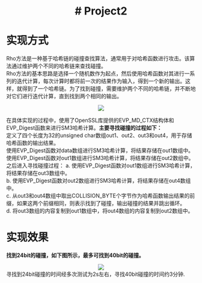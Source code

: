  # <center> # Project2 </center>

# 实现方式
Rho方法是一种基于哈希链的碰撞查找算法，通常用于对哈希函数进行攻击。该算法通过维护两个不同的哈希链来查找碰撞。  
Rho方法的基本思路是选择一个随机数作为起点，然后使用哈希函数对其进行一系列的迭代计算，每次计算时都将前一次的结果作为输入，得到一个新的输出。这样，就得到了一个哈希链。为了找到碰撞，需要维护两个不同的哈希链，并不断地对它们进行迭代计算，直到找到两个相同的输出。  
<div align="center">
  <img src="https://github.com/Ljm200301/ljm/blob/main/pictures/rho.png">
</div>

在具体实现的过程中，使用了OpenSSL库提供的EVP_MD_CTX结构体和EVP_Digest函数来进行SM3哈希计算。**主要寻找碰撞的过程如下：**  
定义了四个长度为32的unsigned char数组out1、out2、out3和out4，用于存储哈希函数的输出结果。  
使用EVP_Digest函数对data数组进行SM3哈希计算，将结果存储在out1数组中。  
使用EVP_Digest函数对out1数组进行SM3哈希计算，将结果存储在out2数组中。
之后进入寻找碰撞过程：
a. 使用EVP_Digest函数对out1数组进行SM3哈希计算，将结果存储在out3数组中。  
b. 使用EVP_Digest函数对out2数组进行SM3哈希计算，将结果存储在out4数组中。  
c. 从out3和out4数组中取出COLLISION_BYTE个字节作为哈希函数输出结果的前缀，如果这两个前缀相同，则表示找到了碰撞，输出碰撞的结果并跳出循环。  
d. 将out3数组的内容复制到out1数组中，将out4数组的内容复制到out2数组中。  
# 实现效果
**找到24bit的碰撞，如下图所示，最多可找到40bit的碰撞。**
<div align="center">
  <img src="https://github.com/Ljm200301/ljm/blob/main/pictures/rho_method.png">
</div>
寻找到24bit碰撞的时间经多次测试为2s左右，寻找40bit碰撞的时间约3分钟.
